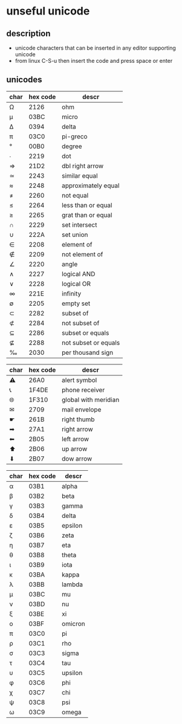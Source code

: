 # unseful unicode

## description

- unicode characters that can be inserted in any editor supporting unicode
- from linux C-S-u then insert the code and press space or enter

## unicodes

| char | hex code | descr |
|---|---|---|
| Ω | 2126 | ohm |
| μ | 03BC | micro |
| Δ | 0394 | delta |
| π | 03C0 | pi-greco |
| ° | 00B0 | degree |
| ∙ | 2219 | dot |
| ⇒ | 21D2 | dbl right arrow |
| ≃ | 2243 | similar equal |
| ≈ | 2248 | approximately equal |
| ≠ | 2260 | not equal |
| ≤ | 2264 | less than or equal |
| ≥ | 2265 | grat than or equal |
| ∩ | 2229 | set intersect |
| ∪ | 222A | set union |
| ∈ | 2208 | element of |
| ∉ | 2209 | not element of |
| ∠ | 2220 | angle |
| ∧ | 2227 | logical AND |
| ∨ | 2228 | logical OR |
| ∞ | 221E | infinity |
| ∅ | 2205 | empty set |
| ⊂ | 2282 | subset of |
| ⊄ | 2284 | not subset of |
| ⊆ | 2286 | subset or equals |
| ⊈ | 2288 | not subset or equals |
| ‰ | 2030 | per thousand sign |

| char | hex code | descr |
|---|---|---|
| ⚠ | 26A0 | alert symbol |
| 📞 | 1F4DE | phone receiver |
| 🌐 | 1F310 | global with meridian |
| ✉ | 2709 | mail envelope |
| ☛ | 261B | right thumb |
| ➡ | 27A1 | right arrow |
| ⬅ | 2B05 | left arrow |
| ⬆ | 2B06 | up arrow |
| ⬇ | 2B07 | dow arrow |

| char | hex code | descr |
|---|---|---|
| α | 03B1 | alpha |
| β | 03B2 | beta |
| γ | 03B3 | gamma |
| δ | 03B4 | delta |
| ε | 03B5 | epsilon |
| ζ | 03B6 | zeta |
| η | 03B7 | eta |
| θ | 03B8 | theta |
| ι | 03B9 | iota |
| κ | 03BA | kappa |
| λ | 03BB | lambda |
| μ | 03BC | mu |
| ν | 03BD | nu |
| ξ | 03BE | xi |
| ο | 03BF | omicron |
| π | 03C0 | pi |
| ρ | 03C1 | rho |
| σ | 03C3 | sigma |
| τ | 03C4 | tau |
| υ | 03C5 | upsilon |
| φ | 03C6 | phi |
| χ | 03C7 | chi |
| ψ | 03C8 | psi |
| ω | 03C9 | omega |

